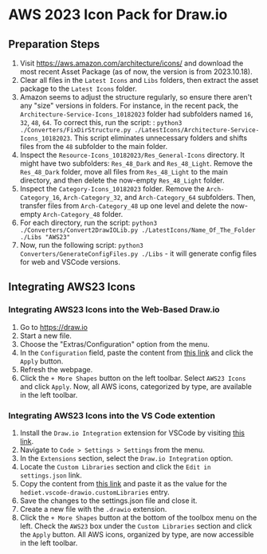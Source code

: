 # AWS 2023 Icon Pack for Draw.io

## Preparation Steps

1. Visit https://aws.amazon.com/architecture/icons/ and download the most recent Asset Package (as of now, the version is from 2023.10.18).
2. Clear all files in the `Latest Icons` and `Libs` folders, then extract the asset package to the `Latest Icons` folder.
3. Amazon seems to adjust the structure regularly, so ensure there aren't any "size" versions in folders. For instance, in the recent pack, the `Architecture-Service-Icons_10182023` folder had subfolders named `16`, `32`, `48`, `64`. To correct this, run the script: : `python3 ./Converters/FixDirStructure.py ./LatestIcons/Architecture-Service-Icons_10182023`. This script eliminates unnecessary folders and shifts files from the `48` subfolder to the main folder.
4. Inspect the `Resource-Icons_10182023/Res_General-Icons` directory. It might have two subfolders: `Res_48_Dark` and `Res_48_Light`. Remove the `Res_48_Dark` folder, move all files from `Res_48_Light` to the main directory, and then delete the now-empty `Res_48_Light` folder.
5. Inspect the `Category-Icons_10182023` folder. Remove the `Arch-Category_16`, `Arch-Category_32`, and `Arch-Category_64` subfolders. Then, transfer files from `Arch-Category_48` up one level and delete the now-empty `Arch-Category_48` folder.
6. For each directory, run the script:  `python3 ./Converters/Convert2DrawIOLib.py ./LatestIcons/Name_Of_The_Folder ./Libs "AWS23"`
7. Now, run the following script: `python3 Converters/GenerateConfigFiles.py ./Libs` - it will generate config files for web and VSCode versions.

## Integrating AWS23 Icons
### Integrating AWS23 Icons into the Web-Based Draw.io

1. Go to https://draw.io
2. Start a new file.
3. Choose the "Extras/Configuration" option from the menu.
4. In the `Configuration` field, paste the content from [this link](https://raw.githubusercontent.com/clearscale/aws23-draw.io/main/Libs/web-config.json) and click the `Apply` button.
5. Refresh the webpage.
6. Click the `+ More Shapes` button on the left toolbar. Select `AWS23 Icons` and click `Apply`. Now, all AWS icons, categorized by type, are available in the left toolbar.

### Integrating AWS23 Icons into the VS Code extention

1. Install the `Draw.io Integration` extension for VSCode by visiting [this link](https://marketplace.visualstudio.com/items?itemName=hediet.vscode-drawio).
2. Navigate to `Code > Settings > Settings` from the menu.
3. In the `Extensions` section, select the `Draw.io Integration` option.
4. Locate the `Custom Libraries` section and click the `Edit in settings.json` link.
5. Copy the content from [this link](https://raw.githubusercontent.com/clearscale/aws23-draw.io/main/Libs/vscode.json) and paste it as the value for the `hediet.vscode-drawio.customLibraries` entry.
6. Save the changes to the settings.json file and close it.
7. Create a new file with the `.drawio` extension.
8. Click the `+ More Shapes` button at the bottom of the toolbox menu on the left. Check the `AWS23` box under the `Custom Libraries` section and click the `Apply` button. All AWS icons, organized by type, are now accessible in the left toolbar.